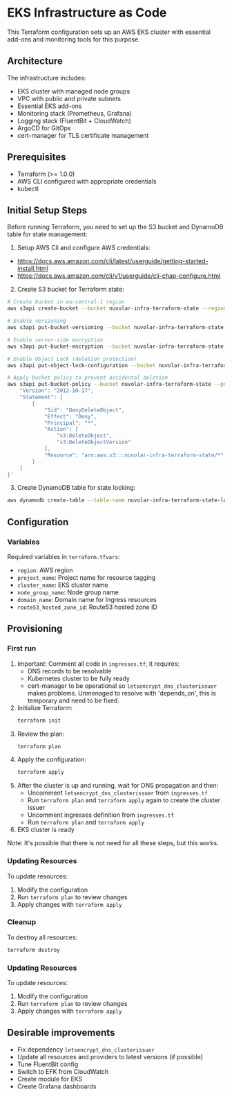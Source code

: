 # EKS Infrastructure as Code

This Terraform configuration sets up an AWS EKS cluster with essential add-ons and monitoring tools for this purpose.

## Architecture

The infrastructure includes:
- EKS cluster with managed node groups
- VPC with public and private subnets
- Essential EKS add-ons
- Monitoring stack (Prometheus, Grafana)
- Logging stack (FluentBit + CloudWatch)
- ArgoCD for GitOps
- cert-manager for TLS certificate management

## Prerequisites

- Terraform (>= 1.0.0)
- AWS CLI configured with appropriate credentials
- kubectl

## Initial Setup Steps

Before running Terraform, you need to set up the S3 bucket and DynamoDB table for state management:

1. Setup AWS Cli and configure AWS credentials:
  - https://docs.aws.amazon.com/cli/latest/userguide/getting-started-install.html
  - https://docs.aws.amazon.com/cli/v1/userguide/cli-chap-configure.html

2. Create S3 bucket for Terraform state:
```bash
# Create bucket in eu-central-1 region
aws s3api create-bucket --bucket nuvolar-infra-terraform-state --region eu-central-1 --create-bucket-configuration LocationConstraint=eu-central-1
  ```
```bash 
# Enable versioning
aws s3api put-bucket-versioning --bucket nuvolar-infra-terraform-state --versioning-configuration Status=Enabled
  ```
```bash
# Enable server-side encryption
aws s3api put-bucket-encryption --bucket nuvolar-infra-terraform-state --server-side-encryption-configuration '{\"Rules\": [{\"ApplyServerSideEncryptionByDefault\": {\"SSEAlgorithm\": \"AES256\"}}]}'
  ```
```bash
# Enable Object Lock (deletion protection)
aws s3api put-object-lock-configuration --bucket nuvolar-infra-terraform-state --object-lock-configuration '{\"ObjectLockEnabled\": \"Enabled\", \"Rule\": {\"DefaultRetention\": {\"Mode\": \"COMPLIANCE\", \"Days\": 1}}}'
  ```
```bash
# Apply bucket policy to prevent accidental deletion
aws s3api put-bucket-policy --bucket nuvolar-infra-terraform-state --policy '{
    "Version": "2012-10-17",
    "Statement": [
        {
            "Sid": "DenyDeleteObject",
            "Effect": "Deny",
            "Principal": "*",
            "Action": [
                "s3:DeleteObject",
                "s3:DeleteObjectVersion"
            ],
            "Resource": "arn:aws:s3:::nuvolar-infra-terraform-state/*"
        }
    ]
}'
```
3. Create DynamoDB table for state locking:
```bash
aws dynamodb create-table --table-name nuvolar-infra-terraform-state-lock --attribute-definitions AttributeName=LockID,AttributeType=S --key-schema AttributeName=LockID,KeyType=HASH --billing-mode PAY_PER_REQUEST --deletion-protection-enabled
```

## Configuration

### Variables

Required variables in `terraform.tfvars`:
- `region`: AWS region
- `project_name`: Project name for resource tagging
- `cluster_name`: EKS cluster name
- `node_group_name`: Node group name
- `domain_name`: Domain name for Ingress resources
- `route53_hosted_zone_id`: Route53 hosted zone ID

## Provisioning

### First run
1. Important: Comment all code in `ingresses.tf`, it requires:
   - DNS records to be resolvable
   - Kubernetes cluster to be fully ready
   - cert-manager to be operational
  so `letsencrypt_dns_clusterissuer` makes problems. 
  Unmenaged to resolve with 'depends_on', this is temporary and need to be fixed.
2. Initialize Terraform:
   ```bash
   terraform init
   ```
3. Review the plan:
   ```bash
   terraform plan
   ```
4. Apply the configuration:
   ```bash
   terraform apply
   ```
5. After the cluster is up and running, wait for DNS propagation and then:
   - Uncomment `letsencrypt_dns_clusterissuer` from `ingresses.tf`
   - Run `terraform plan` and `terraform apply` again to create the cluster issuer
   - Uncomment ingresses definition from `ingresses.tf`
   - Run `terraform plan` and `terraform apply`
6. EKS cluster is ready

Note: It's possible that there is not need for all these steps, but this works.

### Updating Resources

To update resources:
1. Modify the configuration
2. Run `terraform plan` to review changes
3. Apply changes with `terraform apply`

### Cleanup

To destroy all resources:
```bash
terraform destroy
```

### Updating Resources

To update resources:
1. Modify the configuration
2. Run `terraform plan` to review changes
3. Apply changes with `terraform apply`


## Desirable improvements
- Fix dependency `letsencrypt_dns_clusterissuer`
- Update all resources and providers to latest versions (if possible)
- Tune FluentBit config
- Switch to EFK from CloudWatch
- Create module for EKS
- Create Grafana dashboards

